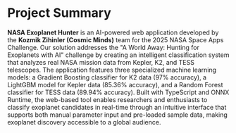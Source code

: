 # Project Summary

**NASA Exoplanet Hunter** is an AI-powered web application developed by the **Kozmik Zihinler (Cosmic Minds)** team for the 2025 NASA Space Apps Challenge. Our solution addresses the "A World Away: Hunting for Exoplanets with AI" challenge by creating an intelligent classification system that analyzes real NASA mission data from Kepler, K2, and TESS telescopes. The application features three specialized machine learning models: a Gradient Boosting classifier for K2 data (97% accuracy), a LightGBM model for Kepler data (85.36% accuracy), and a Random Forest classifier for TESS data (89.94% accuracy). Built with TypeScript and ONNX Runtime, the web-based tool enables researchers and enthusiasts to classify exoplanet candidates in real-time through an intuitive interface that supports both manual parameter input and pre-loaded sample data, making exoplanet discovery accessible to a global audience.